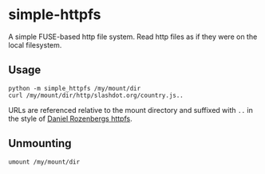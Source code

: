 # simple-httpfs

A simple FUSE-based http file system. Read http files as if they were on
the local filesystem.

## Usage

```
python -m simple_httpfs /my/mount/dir
curl /my/mount/dir/http/slashdot.org/country.js..
```

URLs are referenced relative to the mount directory and suffixed with `..` in
the style of [Daniel Rozenbergs
httpfs](https://github.com/danielrozenberg/httpfs).

## Unmounting

```
umount /my/mount/dir
```
